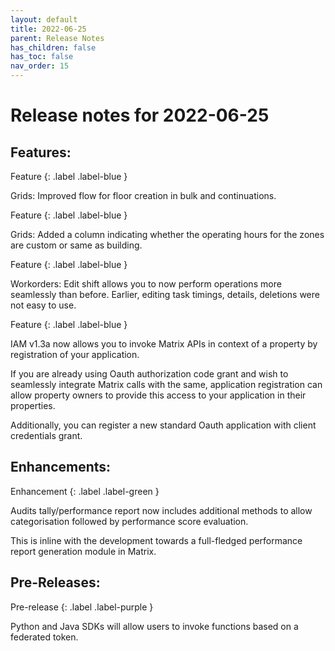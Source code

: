 ```yaml
---
layout: default
title: 2022-06-25
parent: Release Notes
has_children: false
has_toc: false
nav_order: 15
---
```


# Release notes for 2022-06-25

## Features:

Feature
{: .label .label-blue }

Grids: Improved flow for floor creation in bulk and continuations.


Feature
{: .label .label-blue }

Grids: Added a column indicating whether the operating hours for the zones are custom or same as building.


Feature
{: .label .label-blue }

Workorders: Edit shift allows you to now perform operations more seamlessly than before. 
Earlier, editing task timings, details, deletions were not easy to use.


Feature
{: .label .label-blue }

IAM v1.3a now allows you to invoke Matrix APIs in context of a property by registration of your application. 

If you are already using Oauth authorization code grant and wish to seamlessly integrate Matrix calls with the same, 
application registration can allow property owners to provide this access to your application in their properties.

Additionally, you can register a new standard Oauth application with client credentials grant.


## Enhancements:

Enhancement
{: .label .label-green }

Audits tally/performance report now includes additional methods to allow categorisation followed by performance score evaluation. 

This is inline with the development towards a full-fledged performance report generation module in Matrix.


## Pre-Releases:

Pre-release
{: .label .label-purple }

Python and Java SDKs will allow users to invoke functions based on a federated token.
